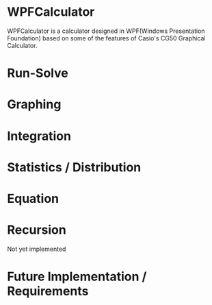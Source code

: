 # WPFCalculator
WPFCalculator is a calculator designed in WPF(Windows Presentation Foundation) based on some of the features of Casio's CG50 Graphical Calculator.

# Run-Solve

# Graphing

# Integration

# Statistics / Distribution

# Equation

# Recursion
Not yet implemented

# Future Implementation / Requirements
